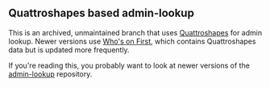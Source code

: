 ## Quattroshapes based admin-lookup

This is an archived, unmaintained branch that uses [Quattroshapes](http://quattroshapes.com/) for
admin lookup.  Newer versions use [Who's on First](http://whosonfirst.mapzen.com/), which contains
Quattroshapes data but is updated more frequently.

If you're reading this, you probably want to look at newer versions of the
[admin-lookup](https://github.com/pelias/admin-lookup) repository.
